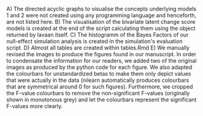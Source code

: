 A) The directed acyclic graphs to visualise the concepts underlying models 1 and 2 were not created using any programming language and henceforth, are not listed here.
B) The visualisation of the bivariate latent change score models is created at the end of the script calculating them using the object returned by lavaan itself.
C) The histogramm of the Bayes Factors of our null-effect simulation analysis is created in the simulation's evaluation script. 
D) Almost all tables are created within tables.Rmd
E)
We manually revised the images to produce the figures found in our manuscript.
In order to condensate the information for our readers, we added two of the original images as produced by the python code for each figure.
We also adapted the colourbars for unstandardized betas to make them only depict values that were actually in the data (nilearn automatically produces colourbars that are symmetrical around 0 for such figures).
Furthermore, we cropped the F-value colourbars to remove the non-significant F-values (originally shown in monotonous grey) and let the colourbars represent the significant F-values more clearly. 

